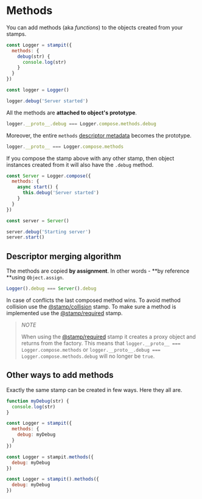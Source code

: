# Methods

You can add methods \(aka _functions_\) to the objects created from your stamps.

```js
const Logger = stampit({
  methods: {
    debug(str) {
      console.log(str)
    }
  }
})

const logger = Logger()

logger.debug('Server started')
```

All the methods are **attached to object's prototype**.

```js
logger.__proto__.debug === Logger.compose.methods.debug
```

Moreover, the entire `methods` [descriptor metadata](/composition.md) becomes the prototype.

```js
logger.__proto__ === Logger.compose.methods
```

If you compose the stamp above with any other stamp, then object instances created from it will also have the `.debug` method.

```js
const Server = Logger.compose({
  methods: {
    async start() {
      this.debug('Server started')
    }
  }
})

const server = Server()

server.debug('Starting server')
server.start()
```

## Descriptor merging algorithm

The methods are copied **by assignment**. In other words - **by reference **using `Object.assign`.

```js
Logger().debug === Server().debug
```

In case of conflicts the last composed method wins. To avoid method collision use the [@stamp/collision](/stampcollision.md) stamp. To make sure a method is implemented use the [@stamp/required](/stamprequired.md) stamp.

> _NOTE_
>
> When using the [@stamp/required](/stamprequired.md) stamp it creates a proxy object and returns from the factory. This means that `logger.__proto__ === Logger.compose.methods` or `logger.__proto__.debug === Logger.compose.methods.debug` will no longer be `true`.

## Other ways to add methods

Exactly the same stamp can be created in few ways. Here they all are.

```js
function myDebug(str) {
  console.log(str)
}

const Logger = stampit({
  methods: {
    debug: myDebug
  }
})

const Logger = stampit.methods({
  debug: myDebug
})

const Logger = stampit().methods({
  debug: myDebug
})
```



